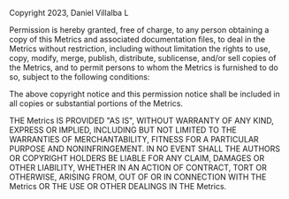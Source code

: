 Copyright 2023, Daniel Villalba L

Permission is hereby granted, free of charge, to any person obtaining a copy of this Metrics and associated documentation files, to deal in the Metrics without restriction, including without limitation the rights to use, copy, modify, merge, publish, distribute, sublicense, and/or sell copies of the Metrics, and to permit persons to whom the Metrics is furnished to do so, subject to the following conditions:

The above copyright notice and this permission notice shall be included in all copies or substantial portions of the Metrics.

THE Metrics IS PROVIDED "AS IS", WITHOUT WARRANTY OF ANY KIND, EXPRESS OR IMPLIED, INCLUDING BUT NOT LIMITED TO THE WARRANTIES OF MERCHANTABILITY, FITNESS FOR A PARTICULAR PURPOSE AND NONINFRINGEMENT. IN NO EVENT SHALL THE AUTHORS OR COPYRIGHT HOLDERS BE LIABLE FOR ANY CLAIM, DAMAGES OR OTHER LIABILITY, WHETHER IN AN ACTION OF CONTRACT, TORT OR OTHERWISE, ARISING FROM, OUT OF OR IN CONNECTION WITH THE Metrics OR THE USE OR OTHER DEALINGS IN THE Metrics.